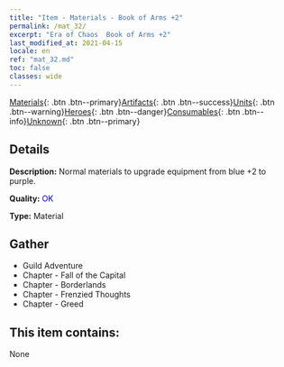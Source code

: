```yaml
---
title: "Item - Materials - Book of Arms +2"
permalink: /mat_32/
excerpt: "Era of Chaos  Book of Arms +2"
last_modified_at: 2021-04-15
locale: en
ref: "mat_32.md"
toc: false
classes: wide
---
```

 [Materials](/Items/){: .btn .btn--primary}[Artifacts](/Items/Artifacts/){: .btn .btn--success}[Units](/Items/Units/){: .btn .btn--warning}[Heroes](/Items/Heroes/){: .btn .btn--danger}[Consumables](/Items/Consumables/){: .btn .btn--info}[Unknown](/Items/Unknown/){: .btn .btn--primary}

## Details
 **Description:** Normal materials to upgrade equipment from blue +2 to purple.

 **Quality:** <span style="color: #0000CD">OK</span>

 **Type:** Material

## Gather

*    Guild Adventure 
*    Chapter - Fall of the Capital 
*    Chapter - Borderlands 
*    Chapter - Frenzied Thoughts 
*    Chapter - Greed 

## This item contains:

  None

